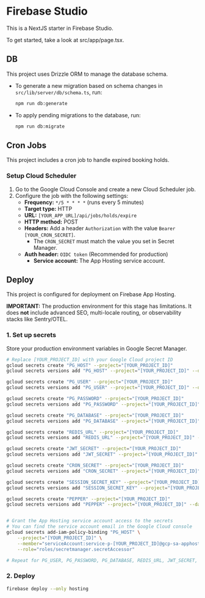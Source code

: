 
# Firebase Studio

This is a NextJS starter in Firebase Studio.

To get started, take a look at src/app/page.tsx.

## DB

This project uses Drizzle ORM to manage the database schema.

- To generate a new migration based on schema changes in `src/lib/server/db/schema.ts`, run:
  ```bash
  npm run db:generate
  ```
- To apply pending migrations to the database, run:
  ```bash
  npm run db:migrate
  ```

## Cron Jobs

This project includes a cron job to handle expired booking holds.

### Setup Cloud Scheduler

1. Go to the Google Cloud Console and create a new Cloud Scheduler job.
2. Configure the job with the following settings:
   - **Frequency:** `*/5 * * * *` (runs every 5 minutes)
   - **Target type:** HTTP
   - **URL:** `[YOUR_APP_URL]/api/jobs/holds/expire`
   - **HTTP method:** POST
   - **Headers:** Add a header `Authorization` with the value `Bearer [YOUR_CRON_SECRET]`.
     - The `CRON_SECRET` must match the value you set in Secret Manager.
   - **Auth header:** `OIDC token` (Recommended for production)
     - **Service account:** The App Hosting service account.

## Deploy

This project is configured for deployment on Firebase App Hosting.

**IMPORTANT:** The production environment for this stage has limitations. It does **not** include advanced SEO, multi-locale routing, or observability stacks like Sentry/OTEL.

### 1. Set up secrets

Store your production environment variables in Google Secret Manager.

```bash
# Replace [YOUR_PROJECT_ID] with your Google Cloud project ID
gcloud secrets create "PG_HOST" --project="[YOUR_PROJECT_ID]"
gcloud secrets versions add "PG_HOST" --project="[YOUR_PROJECT_ID]" --data-file=- <<< "your-db-host"

gcloud secrets create "PG_USER" --project="[YOUR_PROJECT_ID]"
gcloud secrets versions add "PG_USER" --project="[YOUR_PROJECT_ID]" --data-file=- <<< "your-db-user"

gcloud secrets create "PG_PASSWORD" --project="[YOUR_PROJECT_ID]"
gcloud secrets versions add "PG_PASSWORD" --project="[YOUR_PROJECT_ID]" --data-file=- <<< "your-db-password"

gcloud secrets create "PG_DATABASE" --project="[YOUR_PROJECT_ID]"
gcloud secrets versions add "PG_DATABASE" --project="[YOUR_PROJECT_ID]" --data-file=- <<< "your-db-name"

gcloud secrets create "REDIS_URL" --project="[YOUR_PROJECT_ID]"
gcloud secrets versions add "REDIS_URL" --project="[YOUR_PROJECT_ID]" --data-file=- <<< "redis://..."

gcloud secrets create "JWT_SECRET" --project="[YOUR_PROJECT_ID]"
gcloud secrets versions add "JWT_SECRET" --project="[YOUR_PROJECT_ID]" --data-file=- <<< "your_super_secret_jwt_string"

gcloud secrets create "CRON_SECRET" --project="[YOUR_PROJECT_ID]"
gcloud secrets versions add "CRON_SECRET" --project="[YOUR_PROJECT_ID]" --data-file=- <<< "your_super_secret_cron_string"

gcloud secrets create "SESSION_SECRET_KEY" --project="[YOUR_PROJECT_ID]"
gcloud secrets versions add "SESSION_SECRET_KEY" --project="[YOUR_PROJECT_ID]" --data-file=- <<< "your_super_secret_session_key_32_chars_long"

gcloud secrets create "PEPPER" --project="[YOUR_PROJECT_ID]"
gcloud secrets versions add "PEPPER" --project="[YOUR_PROJECT_ID]" --data-file=- <<< "your_super_secret_pepper_16_chars_long"


# Grant the App Hosting service account access to the secrets
# You can find the service account email in the Google Cloud console
gcloud secrets add-iam-policy-binding "PG_HOST" \
    --project="[YOUR_PROJECT_ID]" \
    --member="serviceAccount:service-p-[YOUR_PROJECT_ID]@gcp-sa-apphosting.iam.gserviceaccount.com" \
    --role="roles/secretmanager.secretAccessor"

# Repeat for PG_USER, PG_PASSWORD, PG_DATABASE, REDIS_URL, JWT_SECRET, CRON_SECRET, SESSION_SECRET_KEY, and PEPPER
```

### 2. Deploy

```bash
firebase deploy --only hosting
```
